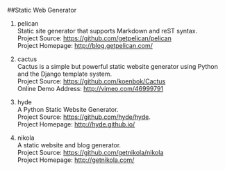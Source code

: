 ##Static Web Generator

1. pelican  
Static site generator that supports Markdown and reST syntax.  
Project Source: https://github.com/getpelican/pelican  
Project Homepage: http://blog.getpelican.com/

1. cactus  
Cactus is a simple but powerful static website generator using Python and the Django template system.  
Project Source: https://github.com/koenbok/Cactus  
Online Demo Address: http://vimeo.com/46999791

1. hyde  
A Python Static Website Generator.  
Project Source: https://github.com/hyde/hyde.  
Project Homepage: http://hyde.github.io/ 

1. nikola   
A static website and blog generator.   
Project Source: https://github.com/getnikola/nikola   
Project Homepage: http://getnikola.com/  
